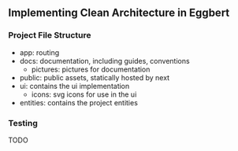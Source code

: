 ## Implementing Clean Architecture in Eggbert

### Project File Structure

- app: routing
- docs: documentation, including guides, conventions
  - pictures: pictures for documentation
- public: public assets, statically hosted by next
- ui: contains the ui implementation
  - icons: svg icons for use in the ui
- entities: contains the project entities

### Testing

TODO
